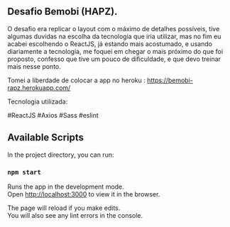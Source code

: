## Desafio Bemobi (HAPZ).

O desafio era replicar o layout com o máximo de detalhes possíveis, tive algumas duvidas na escolha da
tecnologia que iria utilizar, mas no fim eu acabei escolhendo o ReactJS, já estando mais acostumado, e
usando diariamente a tecnologia, me foquei em chegar o mais próximo do que foi proposto, confesso que tive um
pouco de dificuldade, e que devo treinar mais nesse ponto.

Tomei a liberdade de colocar a app no heroku : https://bemobi-rapz.herokuapp.com/

Tecnologia utilizada:

#ReactJS
#Axios
#Sass
#eslint

## Available Scripts

In the project directory, you can run:

### `npm start`

Runs the app in the development mode.<br>
Open [http://localhost:3000](http://localhost:3000) to view it in the browser.

The page will reload if you make edits.<br>
You will also see any lint errors in the console.
